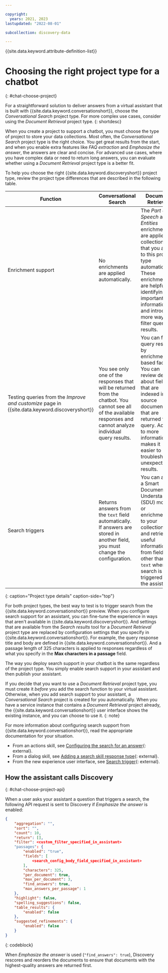```yaml
---

copyright:
  years: 2021, 2023
lastupdated: "2022-08-01"

subcollection: discovery-data

---
```


{{site.data.keyword.attribute-definition-list}}

# Choosing the right project type for a chatbot
{: #chat-choose-project}

For a straightforward solution to deliver answers from a virtual assistant that is built with {{site.data.keyword.conversationshort}}, choose the *Conversational Search* project type. For more complex use cases, consider using the *Document Retrieval* project type.
{: shortdesc}

When you create a project to support a chatbot, you must choose the type of project to store your data collections. Most often, the *Conversational Search* project type is the right choice. You get great results from the start, and when you enable extra features like *FAQ extraction* and *Emphasize the answer*, the answers are clear and concise. For advanced use cases, where you have complex data or need to return long answers, you can evaluate whether using a *Document Retrieval* project type is a better fit.

To help you choose the right {{site.data.keyword.discoveryshort}} project type, review the project type differences that are described in the following table.

| Function | Conversational Search | Document Retrieval |
|----------|-----------------------|--------------------|
| Enrichment support | No enrichments are applied automatically. | The *Part of Speech* and *Entities* enrichments are applied to collections that you add to this project type automatically. These enrichments are helpful for identifying important information and introduce more ways to filter query results. |
| Testing queries from the *Improve and customize* page in {{site.data.keyword.discoveryshort}} | You see only one of the responses that will be returned from the chatbot. You cannot see all of the available responses and cannot analyze individual query results. | You can filter query results by enrichment-based facets. You can review details about fields that are indexed in the source documents that are returned for a query. Access to more information makes it easier to troubleshoot unexpected results. |
| Search triggers | Returns answers from the `text` field automatically. If answers are stored in another field, you must change the configuration. | You can apply a Smart Document Understanding (SDU) model or enrichments to your collections and retrieve useful information from fields other than `text` when search is triggered from the assistant. |
{: caption="Project type details" caption-side="top"}

For both project types, the best way to test is to trigger search from the {{site.data.keyword.conversationshort}} preview. When you configure search support for an assistant, you can fine-tune the experience in ways that aren't available in {{site.data.keyword.discoveryshort}}. And settings that are available from the *Search results* tool for a *Document Retrieval* project type are replaced by configuration settings that you specify in {{site.data.keyword.conversationshort}}. For example, the query response title and body are defined in {{site.data.keyword.conversationshort}}. And a passage length of 325 characters is applied to responses regardless of what you specify in the **Max characters in a passage** field.

The way you deploy search support in your chatbot is the same regardless of the project type. You simply enable search support in your assistant and then publish your assistant.

If you decide that you want to use a *Document Retrieval* project type, you must create it *before* you add the search function to your virtual assistant. Otherwise, when you add search support to your assistant, a *Conversational Search* project is created for you automatically. When you have a service instance that contains a *Document Retrieval* project already, the {{site.data.keyword.conversationshort}} user interface shows the existing instance, and you can choose to use it.
{: note}

For more information about configuring search support from {{site.data.keyword.conversationshort}}, read the appropriate documentation for your situation.

- From an actions skill, see [Configuring the search for an answer](/docs/assistant?topic=assistant-actions#actions-what-next-search){: external}.
- From a dialog skill, see [Adding a search skill response type](/docs/assistant?topic=assistant-dialog-overview#dialog-overview-add-search-skill){: external}.
- From the new experience user interface, see [Search trigger](/docs/watson-assistant?topic=watson-assistant-search-add#search-add-trigger){: external}.

## How the assistant calls Discovery
{: #chat-choose-project-api}

When a user asks your assistant a question that triggers a search, the following API request is sent to Discovery if *Emphasize the answer* is enabled:

```json
{
    "aggregation": "",
    "sort": "",
    "count": 10,
    "return": [],
    "filter": <custom_filter_specified_in_assistant>
    "passages": {
		"enabled": "true",
      	"fields": [
        	<search_config_body_field_specified_in_assistant>
      	],
      	"characters": 325,
      	"per_document": true,
      	"max_per_document": 3,
        "find_answers": true,
        "max_answers_per_passage": 1
    },
    "highlight": false,
    "spelling_suggestions": false,
    "table_results": {
      	"enabled": false
    },
    "suggested_refinements": {
      	"enabled": false
    }
}
```
{: codeblock}

When *Emphasize the answer* is used (`"find_answers": true`), Discovery rescores and reorders the documents to ensure that documents with the highest-quality answers are returned first.
